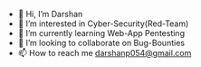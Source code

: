 - 👋 Hi, I’m Darshan 
- 👀 I’m interested in Cyber-Security(Red-Team)
- 🌱 I’m currently learning Web-App Pentesting
- 💞️ I’m looking to collaborate on Bug-Bounties
- 📫 How to reach me darshanp054@gmail.com

<!---
darshannn10/darshannn10 is a ✨ special ✨ repository because its `README.md` (this file) appears on your GitHub profile.
You can click the Preview link to take a look at your changes.
--->

